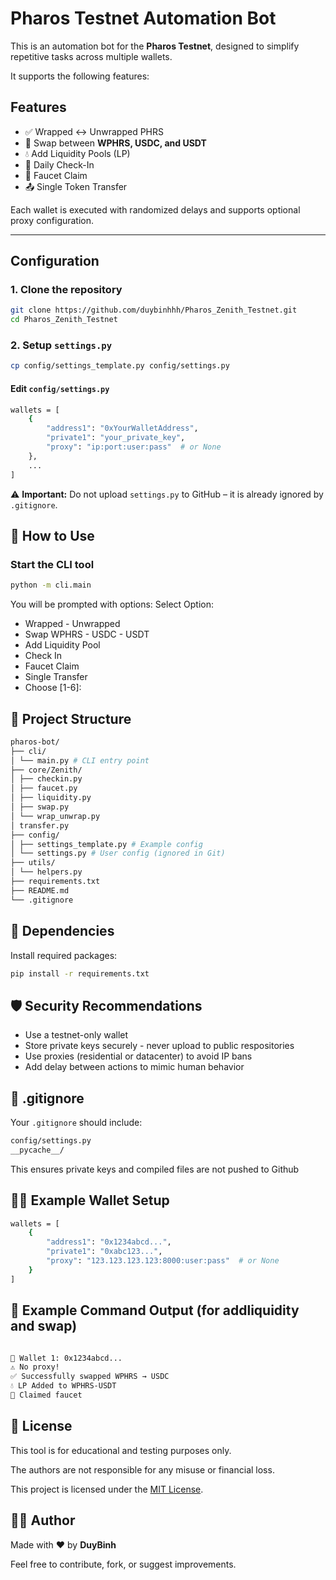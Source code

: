 # Pharos Testnet Automation Bot

This is an automation bot for the **Pharos Testnet**, designed to simplify repetitive tasks across multiple wallets.

It supports the following features:

## Features

- ✅ Wrapped ↔ Unwrapped PHRS
- 🔁 Swap between **WPHRS, USDC, and USDT**
- 💧 Add Liquidity Pools (LP)
- 📆 Daily Check-In
- 🚰 Faucet Claim
- 📤 Single Token Transfer

Each wallet is executed with randomized delays and supports optional proxy configuration.

---

## Configuration

### 1. Clone the repository

```bash
git clone https://github.com/duybinhhh/Pharos_Zenith_Testnet.git
cd Pharos_Zenith_Testnet
```

### 2. Setup `settings.py`

```bash
cp config/settings_template.py config/settings.py
```

#### Edit `config/settings.py`

```bash
wallets = [
    {
        "address1": "0xYourWalletAddress",
        "private1": "your_private_key",
        "proxy": "ip:port:user:pass"  # or None
    },
    ...
]
```

⚠️ **Important:** Do not upload `settings.py` to GitHub – it is already ignored by `.gitignore`.

## 🚀 How to Use

### Start the CLI tool

```bash
python -m cli.main
```

You will be prompted with options:
Select Option:

- Wrapped - Unwrapped
- Swap WPHRS - USDC - USDT
- Add Liquidity Pool
- Check In
- Faucet Claim
- Single Transfer
- Choose [1-6]:

## 📂 Project Structure

```bash
pharos-bot/
├── cli/
│ └── main.py # CLI entry point
├── core/Zenith/
│ ├── checkin.py
│ ├── faucet.py
│ ├── liquidity.py
│ ├── swap.py
│ └── wrap_unwrap.py
│ transfer.py
├── config/
│ ├── settings_template.py # Example config
│ └── settings.py # User config (ignored in Git)
├── utils/
│ └── helpers.py
├── requirements.txt
├── README.md
└── .gitignore
```

## 🧾 Dependencies

Install required packages:

```bash
pip install -r requirements.txt
```

## 🛡️ Security Recommendations

- Use a testnet-only wallet
- Store private keys securely - never upload to public respositories
- Use proxies (residential or datacenter) to avoid IP bans
- Add delay between actions to mimic human behavior

## 🛑 .gitignore

Your `.gitignore` should include:

```bash
config/settings.py
__pycache__/
```

This ensures private keys and compiled files are not pushed to Github

## 👨‍💻 Example Wallet Setup

```bash
wallets = [
    {
        "address1": "0x1234abcd...",
        "private1": "0xabc123...",
        "proxy": "123.123.123.123:8000:user:pass"  # or None
    }
]
```

## 🧪 Example Command Output (for addliquidity and swap)

```bash

🚀 Wallet 1: 0x1234abcd...
⚠️ No proxy!
✅ Successfully swapped WPHRS → USDC
💧 LP Added to WPHRS-USDT
🎉 Claimed faucet
```

## 📘 License

This tool is for educational and testing purposes only.

The authors are not responsible for any misuse or financial loss.

This project is licensed under the [MIT License](LICENSE).

## 🙋‍♂️ Author

Made with ❤️ by **DuyBinh**

Feel free to contribute, fork, or suggest improvements.
